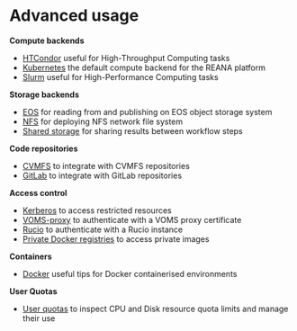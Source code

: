 # Advanced usage

**Compute backends**

- [HTCondor](compute-backends/htcondor) useful for High-Throughput Computing tasks
- [Kubernetes](compute-backends/kubernetes) the default compute backend for the REANA platform
- [Slurm](compute-backends/slurm) useful for High-Performance Computing tasks

**Storage backends**

- [EOS](storage-backends/eos) for reading from and publishing on EOS object storage system
- [NFS](storage-backends/nfs) for deploying NFS network file system
- [Shared storage](storage-backends/shared-storage) for sharing results between workflow steps

**Code repositories**

- [CVMFS](code-repositories/cvmfs) to integrate with CVMFS repositories
- [GitLab](code-repositories/gitlab) to integrate with GitLab repositories

**Access control**

- [Kerberos](access-control/kerberos) to access restricted resources
- [VOMS-proxy](access-control/voms-proxy) to authenticate with a VOMS proxy certificate
- [Rucio](access-control/rucio) to authenticate with a Rucio instance
- [Private Docker registries](access-control/private-docker-registries) to access private images

**Containers**

- [Docker](containers/docker) useful tips for Docker containerised environments

**User Quotas**

- [User quotas](user-quotas) to inspect CPU and Disk resource quota limits and manage their use
